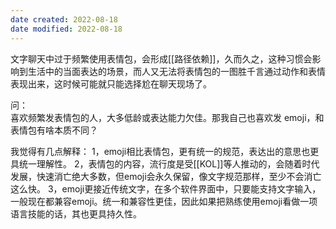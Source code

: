 ```yaml
---
date created: 2022-08-18
date modified: 2022-08-18
---
```


文字聊天中过于频繁使用表情包，会形成[[路径依赖]]，久而久之，这种习惯会影响到生活中的当面表达的场景，而人又无法将表情包的一图胜千言通过动作和表情表现出来，这时候可能就只能选择尬在聊天现场了。

问：  
喜欢频繁发表情包的人，大多低龄或表达能力欠佳。那我自己也喜欢发 emoji，和表情包有啥本质不同？

我觉得有几点解释：
1，emoji相比表情包，更有统一的规范，表达出的意思也更具统一理解性。
2，表情包的内容，流行度是受[[KOL]]等人推动的，会随着时代发展，快速消亡绝大多数，但emoji会永久保留，像文字规范那样，至少不会消亡这么快。
3，emoji更接近传统文字，在多个软件界面中，只要能支持文字输入，一般现在都兼容emoji。统一和兼容性更佳，因此如果把熟练使用emoji看做一项语言技能的话，其也更具持久性。